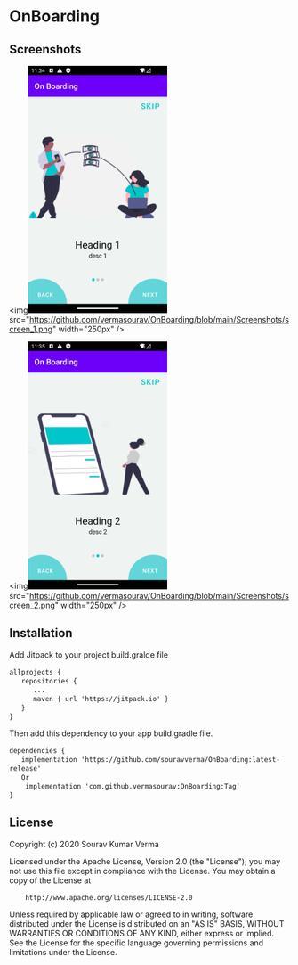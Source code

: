 # OnBoarding

## Screenshots

<img<img src="https://github.com/vermasourav/OnBoarding/blob/main/Screenshots/screen_1.png" width="250px" />
src="https://github.com/vermasourav/OnBoarding/blob/main/Screenshots/screen_1.png" width="250px" />



<img<img src="https://github.com/vermasourav/OnBoarding/blob/main/Screenshots/screen_2.png" width="250px" />
src="https://github.com/vermasourav/OnBoarding/blob/main/Screenshots/screen_2.png" width="250px" />


## Installation

Add Jitpack to your project build.gralde file

```
allprojects {
   repositories {
      ...
      maven { url 'https://jitpack.io' }
   }
}
```

Then add this dependency to your app build.gradle file.

```
dependencies {
   implementation 'https://github.com/souravverma/OnBoarding:latest-release'
   Or
    implementation 'com.github.vermasourav:OnBoarding:Tag'
}
```



## License

Copyright (c) 2020 Sourav Kumar Verma

Licensed under the Apache License, Version 2.0 (the "License");
you may not use this file except in compliance with the License.
You may obtain a copy of the License at

        http://www.apache.org/licenses/LICENSE-2.0

Unless required by applicable law or agreed to in writing, software
distributed under the License is distributed on an "AS IS" BASIS,
WITHOUT WARRANTIES OR CONDITIONS OF ANY KIND, either express or implied.
See the License for the specific language governing permissions and
limitations under the License.
